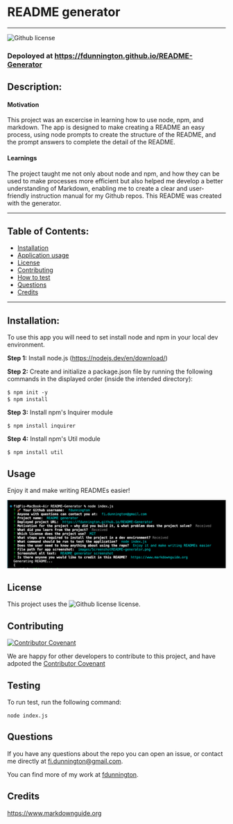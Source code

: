 # README generator
  ----

  ![Github license](https://img.shields.io/badge/license-MIT-blue.svg)

  ### Depoloyed at https://fdunnington.github.io/README-Generator

  ## Description:

  #### Motivation #### 
  This project was an excercise in learning how to use node, npm, and markdown.
  The app is designed to make creating a README an easy process, using node prompts to create the structure of the README, and the prompt answers to complete the detail of the README.


  #### Learnings #### 
  The project taught me not only about node and npm, and how they can be used to make processes more efficient but also helped me develop a better understanding of Markdown, enabling me to create a clear and user-friendly instruction manual for my Github repos. This README was created with the generator.


  ----

  ## Table of Contents:

  * [Installation](#installation)
  * [Application usage](#usage)
  * [License](#license)
  * [Contributing](#contributing)
  * [How to test](#testing)
  * [Questions](#questions)
  * [Credits](#credits)

  ----
  

  ## Installation:
  To use this app you will need to set install node and npm in your local dev environment. 

**Step 1:**
Install node.js (https://nodejs.dev/en/download/)

**Step 2:** 
Create and initialize a package.json file by running the following commands in the displayed order (inside the intended directory):

	$ npm init -y
	$ npm install


**Step 3:** 
Install npm's Inquirer module 

	$ npm install inquirer

**Step 4:**
Install npm's Util module

	$ npm install util


  ## Usage
  Enjoy it and make writing READMEs easier!
  


  ![README generator screenshot](images/ScreenshotREADME-generator.png)


  ## License
  This project uses the ![Github license](https://img.shields.io/badge/license-MIT-blue.svg) license.


  ## Contributing
  
  [![Contributor Covenant](https://img.shields.io/badge/Contributor%20Covenant-2.1-4baaaa.svg)](code_of_conduct.md)
  
  We are happy for other developers to contribute to this project, and have adpoted the [Contributor Covenant](https://www.contributor-covenant.org/)


  ## Testing
  To run test, run the following command:
  ~~~
  node index.js
  ~~~


  ## Questions
  If you have any questions about the repo you can open an issue, or contact me directly at fi.dunnington@gmail.com.

  You can find more of my work at [fdunnington](https://github.com/fdunnington).


  ## Credits
  https://www.markdownguide.org
